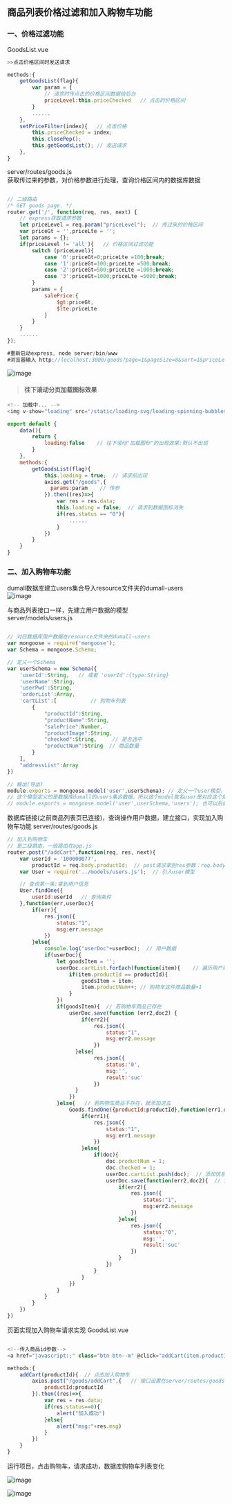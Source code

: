 ## 商品列表价格过滤和加入购物车功能

### 一、价格过滤功能

GoodsList.vue

```javascript
>>点击价格区间时发送请求

methods:{
    getGoodsList(flag){
        var param = {
            // 请求时传点击的价格区间数据给后台
            priceLevel:this.priceChecked   // 点击的价格区间
        }
        ......
    },
    setPriceFilter(index){   // 点击价格
        this.priceChecked = index;
        this.closePop();
        this.getGoodsList(); // 发送请求
    },
}

```
server/routes/goods.js <br>
获取传过来的参数，对价格参数进行处理，查询价格区间内的数据库数据

```javascript

// 二级路由
/* GET goods page. */
router.get('/', function(req, res, next) {
	// express获取请求参数
	let priceLevel = req.param("priceLevel");  // 传过来的价格区间
	var priceGt = '',priceLte = '';
	let params = {};
	if(priceLevel != 'all'){   // 价格区间过滤功能
		switch (priceLevel){
			case '0':priceGt=0;priceLte =100;break;
			case '1':priceGt=100;priceLte =500;break;
			case '2':priceGt=500;priceLte =1000;break;
			case '3':priceGt=1000;priceLte =5000;break;
		}
		params = {
			salePrice:{
				$gt:priceGt,
				$lte:priceLte
			}
		}
	}
	......
});

#重新启动express, node server/bin/www
#浏览器输入 http://localhost:3000/goods?page=1&pageSize=8&sort=1&priceLevel=2 测试价格区间500-1000的数据能否显示

```
![image](https://github.com/ccyinghua/vue-node-mongodb-project/blob/master/resource/readme/09/9.jpg?raw=true)


> #### 往下滚动分页加载图标效果

```javascript
<!-- 加载中... -->
<img v-show="loading" src="/static/loading-svg/loading-spinning-bubbles.svg" alt="">

export default {
    data(){
        return {
            loading:false    // 往下滚动"加载图标"的出现效果:默认不出现
        }
    },
    methods:{
        getGoodsList(flag){
            this.loading = true;  // 请求前出现
            axios.get("/goods",{
              params:param    // 传参
            }).then((res)=>{
                var res = res.data;
                this.loading = false;  // 请求到数据图标消失
                if(res.status == "0"){
                    ......
                }  
            })
        }
    }
}
```
### 二、加入购物车功能

dumall数据库建立users集合导入resource文件夹的dumall-users <br>
![image](https://github.com/ccyinghua/vue-node-mongodb-project/blob/master/resource/readme/09/10.jpg?raw=true)


与商品列表接口一样，先建立用户数据的模型 <br>
server/models/users.js

```javascript

// 对应数据库用户数据在resource文件夹的dumall-users
var mongoose = require('mongoose');
var Schema = mongoose.Schema;

// 定义一个Schema
var userSchema = new Schema({
	'userId':String,   // 或者 'userId':{type:String}
	'userName':String,
	'userPwd':String,
	'orderList':Array,
    'cartList':[           // 购物车列表
        {
            "productId":String,
            "productName":String,
            "salePrice":Number,
            "productImage":String,
            "checked":String,     // 是否选中
            "productNum":String  // 商品数量
        }
    ],
    "addressList":Array
})

// 输出(导出)
module.exports = mongoose.model('user',userSchema); // 定义一个user模型，可以根据这个模型调用其API方法。
// 这个模型定义的是数据库dumall的users集合数据，所以这个model取名user是对应这个集合，连接数据库之后，这个模型会根据名字的复数形式"users"来查找数据集合。
// module.exports = mongoose.model('user',userSchema,'users'); 也可以后面注明链接的是数据库的goods集合

```

数据库链接(之前商品列表页已连接)，查询操作用户数据，建立接口，实现加入购物车功能
server/routes/goods.js

```javascript
// 加入到购物车
// 是二级路由，一级路由在app.js
router.post("/addCart",function(req, res, next){
	var userId = '100000077',
		productId = req.body.productId;  // post请求拿到res参数：req.body
	var User = require('../models/users.js');  // 引入user模型

	// 查询第一条:拿到用户信息
	User.findOne({
		userId:userId   // 查询条件
	},function(err,userDoc){
		if(err){
			res.json({
				status:"1",
				msg:err.message
			})
		}else{
			console.log("userDoc"+userDoc);  // 用户数据
			if(userDoc){
				let goodsItem = '';
				userDoc.cartList.forEach(function(item){    // 遍历用户购物车，判断加入购物车的商品是否已经存在
					if(item.productId == productId){
						goodsItem = item;
						item.productNum++; // 购物车这件商品数量+1
					}
				})
				if(goodsItem){  // 若购物车商品已存在
					userDoc.save(function (err2,doc2) {
		              	if(err2){
		                	res.json({
		                  		status:"1",
		                  		msg:err2.message
		                	})
		              }else{
		                	res.json({
		                  		status:'0',
		                  		msg:'',
		                  		result:'suc'
		                	})
		              }
		            })
				}else{   // 若购物车商品不存在，就添加进去
					Goods.findOne({productId:productId},function(err1,doc){  // 从商品列表页Goods查询点击加入购物车的那件商品信息
						if(err1){
							res.json({
								status:"1",
								msg:err1.message
							})
						}else{
							if(doc){
								doc.productNum = 1;
								doc.checked = 1;
								userDoc.cartList.push(doc);  // 添加信息到用户购物车列表中
								userDoc.save(function(err2,doc2){  // 保存数据库
									if(err2){
										res.json({
											status:"1",
											msg:err2.message
										})
									}else{
										res.json({
											status:"0",
											msg:'',
											result:'suc'
										})
									}
								})
							}
						}
					})
				}
			}
		}
	})
})

```

页面实现加入购物车请求实现
GoodsList.vue

```javascript

<!--传入商品id参数-->
<a href="javascript:;" class="btn btn--m" @click="addCart(item.productId)">加入购物车</a>

methods:{
    addCart(productId){  // 点击加入购物车
        axios.post("/goods/addCart",{   // 接口设置在server/routes/goods.js
            productId:productId
        }).then((res)=>{
            var res = res.data;
            if(res.status==0){
                alert("加入成功")
            }else{
                alert("msg:"+res.msg)
            }
        })
    }
}

```
运行项目，点击购物车，请求成功，数据库购物车列表变化

![image](https://github.com/ccyinghua/vue-node-mongodb-project/blob/master/resource/readme/09/11.jpg?raw=true)

![image](https://github.com/ccyinghua/vue-node-mongodb-project/blob/master/resource/readme/09/12.jpg?raw=true)




